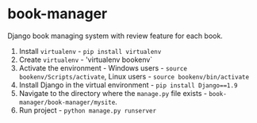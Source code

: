 # book-manager
Django book managing system with review feature for each book. 

1) Install `virtualenv` - `pip install virtualenv`
2) Create `virtualenv` - 'virtualenv bookenv`
3) Activate the environment - Windows users - `source bookenv/Scripts/activate`, Linux users - `source bookenv/bin/activate`
4) Install Django in the virtual environment - `pip install Django==1.9`
5) Navigate to the directory where the `manage.py` file exists - `book-manager/book-manager/mysite`.
6) Run project - `python manage.py runserver`



